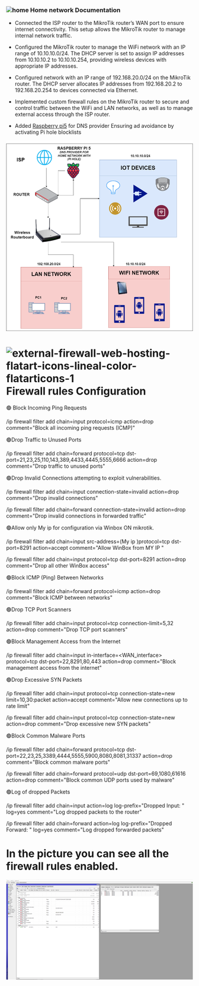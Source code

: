  <h3> <img width="64" height="64" src="https://img.icons8.com/cute-clipart/64/home.png" alt="home"/>  Home network Documentation </h3>

-  Connected the ISP router to the MikroTik router’s WAN port to ensure internet connectivity. This setup allows the MikroTik router to manage internal network traffic.

-  Configured the MikroTik router to manage the WiFi network with an IP range of 10.10.10.0/24. The DHCP server is set to assign IP addresses from 10.10.10.2 to 10.10.10.254, providing wireless devices with appropriate IP addresses.

 - Configured network with an IP range of 192.168.20.0/24 on the MikroTik router. The DHCP server allocates IP addresses from 192.168.20.2 to 192.168.20.254 to devices connected via Ethernet.

 - Implemented custom firewall rules on the MikroTik router to secure and control traffic between the WiFi and LAN networks, as well as to manage external access through the ISP router.

 - Added [Raspberry pi5](https://github.com/ManolisCraftedTech/RaspberryDNS) for DNS provider Ensuring ad avoidance by activating Pi hole blocklists
   


![WELCOME TO MY HOME NETWORK](https://github.com/ManolisCraftedTech/Home-Network/blob/main/%CE%97%CE%9F%CE%9C%CE%95%20%CE%9D%CE%95%CE%A4.drawio.png)


<h1> <img width="64" height="64" src="https://img.icons8.com/external-flatart-icons-lineal-color-flatarticons/64/external-firewall-web-hosting-flatart-icons-lineal-color-flatarticons-1.png" alt="external-firewall-web-hosting-flatart-icons-lineal-color-flatarticons-1"/> Firewall rules Configuration </h1>


🟢 Block  Incoming Ping Requests

/ip firewall filter add chain=input protocol=icmp action=drop comment="Block all incoming ping requests (ICMP)"

🟢Drop Traffic to Unused Ports

/ip firewall filter add chain=forward protocol=tcp dst-port=21,23,25,110,143,389,4433,4445,5555,6666 action=drop comment="Drop traffic to unused ports"

🟢Drop Invalid Connections  attempting to exploit vulnerabilities.

/ip firewall filter add chain=input connection-state=invalid action=drop comment="Drop invalid connections"

/ip firewall filter add chain=forward connection-state=invalid action=drop comment="Drop invalid connections in forwarded traffic"

🟢Allow only My ip for configuration via Winbox ON mikrotik.

/ip firewall filter add chain=input src-address=(My ip )protocol=tcp dst-port=8291 action=accept comment="Allow WinBox from MY IP "

/ip firewall filter add chain=input protocol=tcp dst-port=8291 action=drop comment="Drop all other WinBox access"

🟢Block ICMP (Ping) Between Networks

/ip firewall filter add chain=forward protocol=icmp action=drop comment="Block ICMP between networks"

🟢Drop TCP Port Scanners

/ip firewall filter add chain=input protocol=tcp connection-limit=5,32 action=drop comment="Drop TCP port scanners"

🟢Block Management Access from the Internet

/ip firewall filter add chain=input in-interface=<WAN_interface> protocol=tcp dst-port=22,8291,80,443 action=drop comment="Block management access from the internet"

🟢Drop Excessive SYN Packets

/ip firewall filter add chain=input protocol=tcp connection-state=new limit=10,30:packet action=accept comment="Allow new connections up to rate limit"

/ip firewall filter add chain=input protocol=tcp connection-state=new action=drop comment="Drop excessive new SYN packets"

🟢Block Common Malware Ports

/ip firewall filter add chain=forward protocol=tcp dst-port=22,23,25,3389,4444,5555,5900,8080,8081,31337 action=drop comment="Block common malware ports"

/ip firewall filter add chain=forward protocol=udp dst-port=69,1080,61616 action=drop comment="Block common UDP ports used by malware"

🟢Log of dropped Packets

/ip firewall filter add chain=input action=log log-prefix="Dropped Input: " log=yes comment="Log dropped packets to the router"

/ip firewall filter add chain=forward action=log log-prefix="Dropped Forward: " log=yes comment="Log dropped forwarded packets"

<h1>In the picture you can see all the firewall rules enabled.</h1>

![WELCOME TO MY HOME NETWORK](https://github.com/ManolisCraftedTech/Home-Network/blob/main/rules%20.png)
